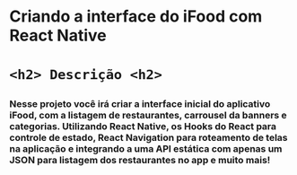 <h1> Criando a interface do iFood com React Native <h1>				

	<h2> Descrição <h2>

<h3> Nesse projeto você irá criar a interface inicial do aplicativo iFood, com a listagem de restaurantes, carrousel da banners e categorias. Utilizando React Native, os Hooks do React para controle de estado, React Navigation para roteamento de telas na aplicação e  integrando a uma API estática com apenas um JSON para listagem dos  restaurantes no app e muito mais!<h3>			

​				
​			

    





